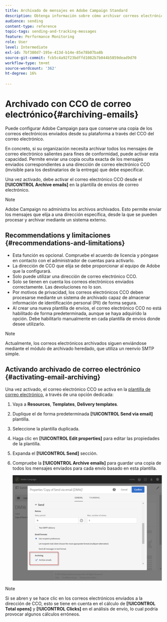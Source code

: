 ```yaml
---
title: Archivado de mensajes en Adobe Campaign Standard
description: Obtenga información sobre cómo archivar correos electrónicos con Adobe Campaign Standard mediante una dirección de correo electrónico CCO.
audience: sending
content-type: reference
topic-tags: sending-and-tracking-messages
feature: Performance Monitoring
role: User
level: Intermediate
exl-id: 7bf380d7-195e-413d-b14e-85e78b07ba8b
source-git-commit: fcb5c4a92f23bdffd1082b7b044b5859dead9d70
workflow-type: tm+mt
source-wordcount: '362'
ht-degree: 16%

---
```


# Archivado con CCO de correo electrónico{#archiving-emails}

Puede configurar Adobe Campaign para que conserve una copia de los correos electrónicos enviados desde su plataforma a través del CCO del correo electrónico.

En concreto, si su organización necesita archivar todos los mensajes de correo electrónico salientes para fines de conformidad, puede activar esta capacidad. Permite enviar una copia oculta exacta de los mensajes enviados correspondientes a una dirección de correo electrónico CCO (invisible para los destinatarios de la entrega) que debe especificar.

Una vez activado, debe activar el correo electrónico CCO desde el **[!UICONTROL Archive emails]** en la plantilla de envíos de correo electrónico.

>[!NOTE]
>
>Adobe Campaign no administra los archivos archivados. Esto permite enviar los mensajes que elija a una dirección específica, desde la que se pueden procesar y archivar mediante un sistema externo.

## Recommendations y limitaciones {#recommendations-and-limitations}

* Esta función es opcional. Compruebe el acuerdo de licencia y póngase en contacto con el administrador de cuentas para activarlo.
* La dirección de CCO que elija se debe proporcionar al equipo de Adobe que la configurará.
* Solo puede utilizar una dirección de correo electrónico CCO.
* Solo se tienen en cuenta los correos electrónicos enviados correctamente. Las devoluciones no lo son.
* Por motivos de privacidad, los correos electrónicos CCO deben procesarse mediante un sistema de archivado capaz de almacenar información de identificación personal (PII) de forma segura.
* Al crear una nueva plantilla de envíos, el correo electrónico CCO no está habilitado de forma predeterminada, aunque se haya adquirido la opción. Debe habilitarlo manualmente en cada plantilla de envíos donde desee utilizarlo.

>[!NOTE]
>
>Actualmente, los correos electrónicos archivados siguen enviándose mediante el módulo de archivado heredado, que utiliza un reenvío SMTP simple.

## Activando archivado de correo electrónico {#activating-email-archiving}

Una vez activado, el correo electrónico CCO se activa en la [plantilla de correo electrónico](../../start/using/marketing-activity-templates.md), a través de una opción dedicada:

1. Vaya a **Resources**, **Templates**, **Delivery templates**.
1. Duplique el de forma predeterminada **[!UICONTROL Send via email]** plantilla.
1. Seleccione la plantilla duplicada.
1. Haga clic en **[!UICONTROL Edit properties]** para editar las propiedades de la plantilla.
1. Expanda el **[!UICONTROL Send]** sección.
1. Compruebe la **[!UICONTROL Archive emails]** para guardar una copia de todos los mensajes enviados para cada envío basado en esta plantilla.

   ![](assets/email_archiving.png)

>[!NOTE]
>
>Si se abren y se hace clic en los correos electrónicos enviados a la dirección de CCO, esto se tiene en cuenta en el cálculo de **[!UICONTROL Total opens]** y **[!UICONTROL Clicks]** en el análisis de envío, lo cual podría provocar algunos cálculos erróneos.
